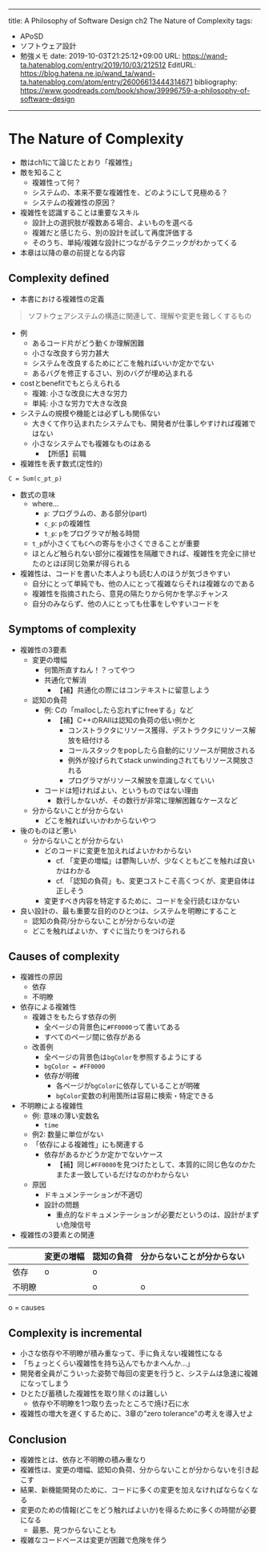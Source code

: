 ---
title: A Philosophy of Software Design ch2 The Nature of Complexity
tags:
- APoSD
- ソフトウェア設計
- 勉強メモ
date: 2019-10-03T21:25:12+09:00
URL: https://wand-ta.hatenablog.com/entry/2019/10/03/212512
EditURL: https://blog.hatena.ne.jp/wand_ta/wand-ta.hatenablog.com/atom/entry/26006613444314671
bibliography: https://www.goodreads.com/book/show/39996759-a-philosophy-of-software-design
-------------------------------------

# The Nature of Complexity

- 敵はch1にて論じたとおり「複雑性」
- 敵を知ること
    - 複雑性って何？
    - システムの、本来不要な複雑性を、どのようにして見極める？
    - システムの複雑性の原因？
- 複雑性を認識することは重要なスキル
    - 設計上の選択肢が複数ある場合、よいものを選べる
    - 複雑だと感じたら、別の設計を試して再度評価する
    - そのうち、単純/複雑な設計につながるテクニックがわかってくる
- 本章は以降の章の前提となる内容

## Complexity defined

- 本書における複雑性の定義

> ソフトウェアシステムの構造に関連して、理解や変更を難しくするもの

- 例
    - あるコード片がどう動くか理解困難
    - 小さな改良すら労力甚大
    - システムを改良するためにどこを触ればいいか定かでない
    - あるバグを修正するさい、別のバグが埋め込まれる
- costとbenefitでもとらえられる
    - 複雑: 小さな改良に大きな労力
    - 単純: 小さな労力で大きな改良
- システムの規模や機能とは必ずしも関係ない
    - 大きくて作り込まれたシステムでも、開発者が仕事しやすければ複雑ではない
    - 小さなシステムでも複雑なものはある
        - 【所感】前職
- 複雑性を表す数式(定性的)

```
C = Sum(c_pt_p)
```

- 数式の意味
    - where...
        - `p`: プログラムの、ある部分(part)
        - `c_p`: `p`の複雑性
        - `t_p`: `p`をプログラマが触る時間
    - `t_p`が小さくても`C`への寄与を小さくできることが重要
    - ほとんど触られない部分に複雑性を隔離できれば、複雑性を完全に排せたのとほぼ同じ効果が得られる
- 複雑性は、コードを書いた本人よりも読む人のほうが気づきやすい
    - 自分にとって単純でも、他の人にとって複雑ならそれは複雑なのである
    - 複雑性を指摘されたら、意見の隔たりから何かを学ぶチャンス
    - 自分のみならず、他の人にとっても仕事をしやすいコードを


## Symptoms of complexity

- 複雑性の3要素
    - 変更の増幅
        - 何箇所直すねん！？ってやつ
        - 共通化で解消
            - 【補】共通化の際にはコンテキストに留意しよう
    - 認知の負荷
        - 例: Cの「mallocしたら忘れずにfreeする」など
            - 【補】C++のRAIIは認知の負荷の低い例かと
                - コンストラクタにリソース獲得、デストラクタにリソース解放を紐付ける
                - コールスタックをpopしたら自動的にリソースが開放される
                - 例外が投げられてstack unwindingされてもリソース開放される
                - プログラマがリソース解放を意識しなくていい
        - コードは短ければよい、というものではない理由
            - 数行しかないが、その数行が非常に理解困難なケースなど
    - 分からないことが分からない
        - どこを触ればいいかわからないやつ
- 後のものほど悪い
    - 分からないことが分からない
        - どのコードに変更を加えればよいかわからない
            - cf. 「変更の増幅」は鬱陶しいが、少なくともどこを触れば良いかはわかる
            - cf. 「認知の負荷」も、変更コストこそ高くつくが、変更自体は正しそう
        - 変更すべき内容を特定するために、コードを全行読むほかない
- 良い設計の、最も重要な目的のひとつは、システムを明瞭にすること
    - 認知の負荷/分からないことが分からないの逆
    - どこを触ればよいか、すぐに当たりをつけられる


## Causes of complexity

- 複雑性の原因
    - 依存
    - 不明瞭
- 依存による複雑性
    - 複雑さをもたらす依存の例
        - 全ページの背景色に`#FF0000`って書いてある
        - すべてのページ間に依存がある
    - 改善例
        - 全ページの背景色は`bgColor`を参照するようにする
        - `bgColor = #FF0000`
        - 依存が明確
            - 各ページが`bgColor`に依存していることが明確
            - `bgColor`変数の利用箇所は容易に検索・特定できる
- 不明瞭による複雑性
    - 例: 意味の薄い変数名
        - `time`
    - 例2: 数量に単位がない
    - 「依存による複雑性」にも関連する
        - 依存があるかどうか定かでないケース
            - 【補】同じ`#FF0000`を見つけたとして、本質的に同じ色なのかたまたま一致しているだけなのかわからない
    - 原因
        - ドキュメンテーションが不適切
        - 設計の問題
            - 重点的なドキュメンテーションが必要だというのは、設計がまずい危険信号
- 複雑性の3要素との関連

|        | 変更の増幅 | 認知の負荷 | 分からないことが分からない |
|--------|------------|------------|------------|
| 依存   | o          | o          |            |
| 不明瞭 |            | o          | o          |

o = causes


## Complexity is incremental

- 小さな依存や不明瞭が積み重なって、手に負えない複雑性になる
- 「ちょっとくらい複雑性を持ち込んでもかまへんか…」
- 開発者全員がこういった姿勢で毎回の変更を行うと、システムは急速に複雑になってしまう
- ひとたび蓄積した複雑性を取り除くのは難しい
    - 依存や不明瞭を1つ取り去ったところで焼け石に水
- 複雑性の増大を遅くするために、3章の"zero tolerance"の考えを導入せよ

## Conclusion

- 複雑性とは、依存と不明瞭の積み重なり
- 複雑性は、変更の増幅、認知の負荷、分からないことが分からないを引き起こす
- 結果、新機能開発のために、コードに多くの変更を加えなければならなくなる
- 変更のための情報(どこをどう触ればよいか)を得るために多くの時間が必要になる
    - 最悪、見つからないことも
- 複雑なコードベースは変更が困難で危険を伴う
